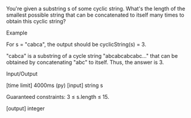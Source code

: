 You're given a substring s of some cyclic string. What's the length of the smallest possible string that can be concatenated to itself many times to obtain this cyclic string?

Example

For s = "cabca", the output should be
cyclicString(s) = 3.

"cabca" is a substring of a cycle string "abcabcabcabc..." that can be obtained by concatenating "abc" to itself. Thus, the answer is 3.

Input/Output

[time limit] 4000ms (py)
[input] string s

Guaranteed constraints:
3 ≤ s.length ≤ 15.

[output] integer
